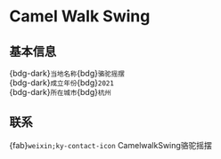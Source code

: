 # Camel Walk Swing

## 基本信息

{bdg-dark}`当地名称`{bdg}`骆驼摇摆`  
{bdg-dark}`成立年份`{bdg}`2021`  
{bdg-dark}`所在城市`{bdg}`杭州`  

## 联系

{fab}`weixin;ky-contact-icon` CamelwalkSwing骆驼摇摆  
